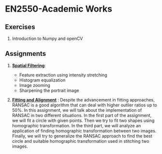 # EN2550-Academic Works

## Exercises
1. Introduction to Numpy and openCV


## Assignments

1. [ **Spatial Filtering**](https://github.com/sanjith1999/EN2550-Assignments/blob/master/Spatial%20Filtering/Latex%20Report/main.pdf):

    + Feature extraction using intensity stretching
    + Histogram equalization
    + Image zooming
    + Sharpening the portrait image

2. [**Fitting and Alignment**](https://github.com/sanjith1999/EN2550-Assignments/blob/master/Fitting%20and%20Alignment/Latex/main.pdf) : Despite the advancement in fitting approaches, RANSAC  is a good algorithm that can deal with higher outlier ratios up to 50%.    In this assignment, we will talk about the implementation of RANSAC in two different situations. In the first part of the assignment, we will fit a circle with given points. Then we try to fit two shapes using homographic transformation. In the third part, we will analyze an application of finding homographic transformation between two images. Finally, we will try to generalize the RANSAC approach to find the best circle and suitable homographic transformation used in stitching two images.
